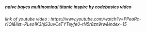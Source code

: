 <h5> naive bayes multinominal titanic inspire by codebasics video </h5>
<h6> link of youtube video : https://www.youtube.com/watch?v=PPeaRc-r1OI&list=PLeo1K3hjS3uvCeTYTeyfe0-rN5r8zn9rw&index=15</h6>
